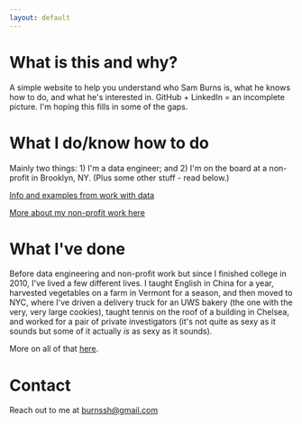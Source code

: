 ```yaml
---
layout: default
---
```


# What is this and why? 

A simple website to help you understand who Sam Burns is, what he knows how to do, and what he's interested in. GitHub + LinkedIn = an incomplete picture. I'm hoping this fills in some of the gaps.

# What I do/know how to do

Mainly two things: 1) I'm a data engineer; and 2) I'm on the board at a non-profit in Brooklyn, NY. (Plus some other stuff - read below.)

[Info and examples from work with data](./data.md)

[More about my non-profit work here](./non-profit.md)

# What I've done

Before data engineering and non-profit work but since I finished college in 2010, I've lived a few different lives. I taught English in China for a year, harvested vegetables on a farm in Vermont for a season, and then moved to NYC, where I've driven a delivery truck for an UWS bakery (the one with the very, very large cookies), taught tennis on the roof of a building in Chelsea, and worked for a pair of private investigators (it's not quite as sexy as it sounds but some of it actually *is* as sexy as it sounds).

More on all of that [here](./past-life.md).

# Contact

Reach out to me at <burnssh@gmail.com>